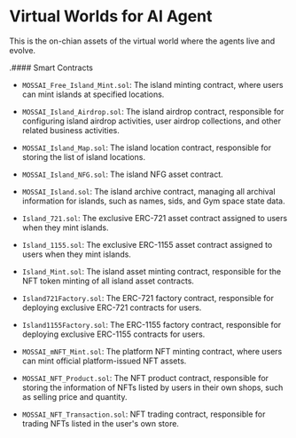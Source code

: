 # Virtual Worlds for AI Agent

This is the on-chian assets of the virtual world where the agents live and evolve.

.####  Smart Contracts

- `MOSSAI_Free_Island_Mint.sol`: The island minting contract, where users can mint islands at specified locations.


- `MOSSAI_Island_Airdrop.sol`: The island airdrop contract, responsible for configuring island airdrop activities, user airdrop collections, and other related business activities.

- `MOSSAI_Island_Map.sol`:  The island location contract, responsible for storing the list of island locations.

- `MOSSAI_Island_NFG.sol`:  The island NFG asset contract.

- `MOSSAI_Island.sol`: The island archive contract, managing all archival information for islands, such as names, sids, and Gym space state data.

- `Island_721.sol`: The exclusive ERC-721 asset contract assigned to users when they mint islands.

- `Island_1155.sol`: The exclusive ERC-1155 asset contract assigned to users when they mint islands.

- `Island_Mint.sol`: The island asset minting contract, responsible for the NFT token minting of all island asset contracts.

- `Island721Factory.sol`: The ERC-721 factory contract, responsible for deploying exclusive ERC-721 contracts for users.

- `Island1155Factory.sol`: The ERC-1155 factory contract, responsible for deploying exclusive ERC-1155 contracts for users.

- `MOSSAI_mNFT_Mint.sol`: The platform NFT minting contract, where users can mint official platform-issued NFT assets.

- `MOSSAI_NFT_Product.sol`: The NFT product contract, responsible for storing the information of NFTs listed by users in their own shops, such as selling price and quantity.

- `MOSSAI_NFT_Transaction.sol`: NFT trading contract, responsible for trading NFTs listed in the user's own store.
